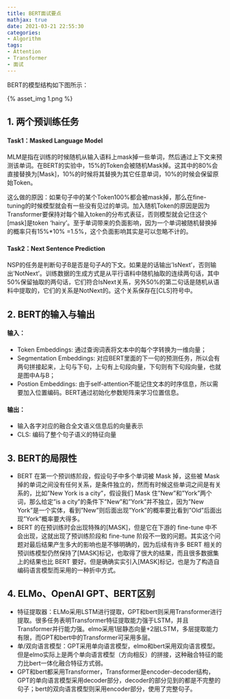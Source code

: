 ```yaml
---
title: BERT面试要点
mathjax: true
date: 2021-03-21 22:55:30
categories:
- Algorithm
tags:
- Attention
- Transformer
- 面试
---
```


BERT的模型结构如下图所示：

<!--more-->

{% asset_img 1.png %}

## 1. 两个预训练任务

#### Task1：Masked Language Model

MLM是指在训练的时候随机从输入语料上mask掉一些单词，然后通过上下文来预测该单词。在BERT的实验中，15%的Token会被随机Mask掉。这其中的80%会直接替换为[Mask]，10%的时候将其替换为其它任意单词，10%的时候会保留原始Token。

这么做的原因：如果句子中的某个Token100%都会被mask掉，那么在fine-tuning的时候模型就会有一些没有见过的单词。加入随机Token的原因是因为Transformer要保持对每个输入token的分布式表征，否则模型就会记住这个[mask]是token ‘hairy’。至于单词带来的负面影响，因为一个单词被随机替换掉的概率只有15%*10% =1.5%，这个负面影响其实是可以忽略不计的。

#### Task2：Next Sentence Prediction

NSP的任务是判断句子B是否是句子A的下文。如果是的话输出’IsNext’，否则输出’NotNext’。训练数据的生成方式是从平行语料中随机抽取的连续两句话，其中50%保留抽取的两句话，它们符合IsNext关系，另外50%的第二句话是随机从语料中提取的，它们的关系是NotNext的。这个关系保存在[CLS]符号中。

## 2. BERT的输入与输出

#### 输入：

- Token Embeddings: 通过查询词表将文本中的每个字转换为一维向量；
- Segmentation Embeddings: 对应BERT里面的下一句的预测任务，所以会有两句拼接起来，上句与下句，上句有上句段向量，下句则有下句段向量，也就是图中A与B；
- Postion Embeddings: 由于self-attention不能记住文本的时序信息，所以需要加入位置编码。BERT通过初始化参数矩阵来学习位置信息。

#### 输出：

- 输入各字对应的融合全文语义信息后的向量表示
- CLS:  编码了整个句子语义的特征向量

## 3. BERT的局限性

- BERT 在第一个预训练阶段，假设句子中多个单词被 Mask 掉，这些被 Mask 掉的单词之间没有任何关系，是条件独立的，然而有时候这些单词之间是有关系的，比如”New York is a city”，假设我们 Mask 住”New”和”York”两个词，那么给定”is a city”的条件下”New”和”York”并不独立，因为”New York”是一个实体，看到”New”则后面出现”York”的概率要比看到”Old”后面出现”York”概率要大得多。
- BERT 的在预训练时会出现特殊的[MASK]，但是它在下游的 fine-tune 中不会出现，这就出现了预训练阶段和 fine-tune 阶段不一致的问题。其实这个问题对最后结果产生多大的影响也是不够明确的，因为后续有许多 BERT 相关的预训练模型仍然保持了[MASK]标记，也取得了很大的结果，而且很多数据集上的结果也比 BERT 要好。但是确确实实引入[MASK]标记，也是为了构造自编码语言模型而采用的一种折中方式。

## 4. ELMo、OpenAI GPT、BERT区别

- 特征提取器：ELMo采用LSTM进行提取，GPT和bert则采用Transformer进行提取。很多任务表明Transformer特征提取能力强于LSTM，并且Transformer并行能力强。elmo采用1层静态向量+2层LSTM，多层提取能力有限，而GPT和bert中的Transformer可采用多层。
- 单/双向语言模型：GPT采用单向语言模型，elmo和bert采用双向语言模型。但是elmo实际上是两个单向语言模型（方向相反）的拼接，这种融合特征的能力比bert一体化融合特征方式弱。
- GPT和bert都采用Transformer，Transformer是encoder-decoder结构，GPT的单向语言模型采用decoder部分，decoder的部分见到的都是不完整的句子；bert的双向语言模型则采用encoder部分，使用了完整句子。